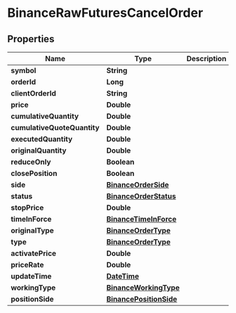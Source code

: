# BinanceRawFuturesCancelOrder

## Properties
Name | Type | Description | Notes
------------ | ------------- | ------------- | -------------
**symbol** | **String** |  |  [optional]
**orderId** | **Long** |  |  [optional]
**clientOrderId** | **String** |  |  [optional]
**price** | **Double** |  |  [optional]
**cumulativeQuantity** | **Double** |  |  [optional]
**cumulativeQuoteQuantity** | **Double** |  |  [optional]
**executedQuantity** | **Double** |  |  [optional]
**originalQuantity** | **Double** |  |  [optional]
**reduceOnly** | **Boolean** |  |  [optional]
**closePosition** | **Boolean** |  |  [optional]
**side** | [**BinanceOrderSide**](BinanceOrderSide.md) |  |  [optional]
**status** | [**BinanceOrderStatus**](BinanceOrderStatus.md) |  |  [optional]
**stopPrice** | **Double** |  |  [optional]
**timeInForce** | [**BinanceTimeInForce**](BinanceTimeInForce.md) |  |  [optional]
**originalType** | [**BinanceOrderType**](BinanceOrderType.md) |  |  [optional]
**type** | [**BinanceOrderType**](BinanceOrderType.md) |  |  [optional]
**activatePrice** | **Double** |  |  [optional]
**priceRate** | **Double** |  |  [optional]
**updateTime** | [**DateTime**](DateTime.md) |  |  [optional]
**workingType** | [**BinanceWorkingType**](BinanceWorkingType.md) |  |  [optional]
**positionSide** | [**BinancePositionSide**](BinancePositionSide.md) |  |  [optional]
